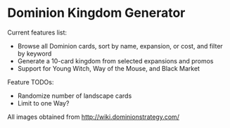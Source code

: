 # Dominion Kingdom Generator

Current features list:
- Browse all Dominion cards, sort by name, expansion, or cost, and filter by keyword
- Generate a 10-card kingdom from selected expansions and promos
- Support for Young Witch, Way of the Mouse, and Black Market

Feature TODOs:
- Randomize number of landscape cards
- Limit to one Way?

All images obtained from http://wiki.dominionstrategy.com/
